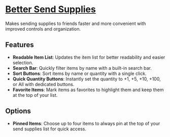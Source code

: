 # [Better Send Supplies](https://www.mousehuntgame.com/preferences.php?tab=mousehunt-improved-settings#mousehunt-improved-settings-better-better-send-supplies)

Makes sending supplies to friends faster and more convenient with improved controls and organization.

## Features

- **Readable Item List**: Updates the item list for better readability and easier selection.
- **Search Bar**: Quickly filter items by name with a built-in search bar.
- **Sort Buttons**: Sort items by name or quantity with a single click.
- **Quick Quantity Buttons**: Instantly set the quantity to +1, +5, +10, +100, or All with dedicated buttons.
- **Favorite Items**: Mark items as favorites to highlight them and keep them at the top of your list.

## Options

- **Pinned Items**: Choose up to four items to always pin at the top of your send supplies list for quick access.
